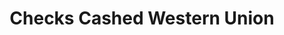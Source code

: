 ---
title: "Checks Cashed Western Union"
url: /washington/checks-cashed-western-union/
shop: Leiher
---